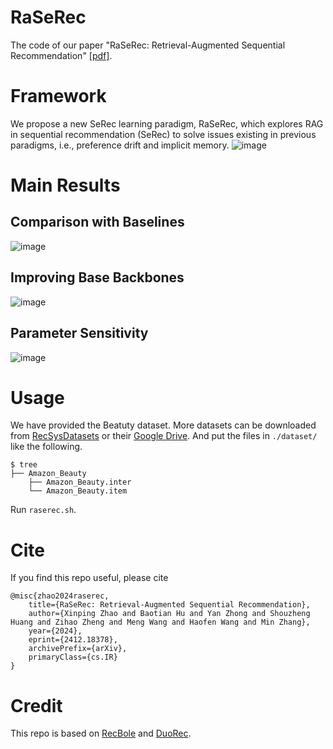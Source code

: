 # RaSeRec
The code of our paper "RaSeRec: Retrieval-Augmented Sequential Recommendation" [[pdf]](https://arxiv.org/abs/2412.18378).

# Framework
We propose a new SeRec learning paradigm, RaSeRec, which explores RAG in sequential recommendation (SeRec) to solve issues existing in previous paradigms, i.e., preference drift and implicit memory.
![image](https://github.com/user-attachments/assets/2563e6ad-76a0-4181-85ef-7ac0aed7a3a9)

# Main Results
## Comparison with Baselines
![image](https://github.com/user-attachments/assets/a666af15-cd31-45fa-be3e-6ac41e996620)
## Improving Base Backbones
![image](https://github.com/user-attachments/assets/f98dde00-4071-4eef-b0e9-d0b68c4e0c69)
## Parameter Sensitivity
![image](https://github.com/user-attachments/assets/ef153798-8d84-4276-a130-0d9ddfc82504)


# Usage
We have provided the Beatuty dataset. More datasets can be downloaded from [RecSysDatasets](https://github.com/RUCAIBox/RecSysDatasets) or their [Google Drive](https://drive.google.com/drive/folders/1ahiLmzU7cGRPXf5qGMqtAChte2eYp9gI). And put the files in `./dataset/` like the following.
```
$ tree
├── Amazon_Beauty
    ├── Amazon_Beauty.inter
    └── Amazon_Beauty.item
```

Run `raserec.sh`.


# Cite

If you find this repo useful, please cite
```
@misc{zhao2024raserec,
    title={RaSeRec: Retrieval-Augmented Sequential Recommendation},
    author={Xinping Zhao and Baotian Hu and Yan Zhong and Shouzheng Huang and Zihao Zheng and Meng Wang and Haofen Wang and Min Zhang},
    year={2024},
    eprint={2412.18378},
    archivePrefix={arXiv},
    primaryClass={cs.IR}
}
```

# Credit
This repo is based on [RecBole](https://github.com/RUCAIBox/RecBole) and [DuoRec](https://github.com/RuihongQiu/DuoRec).
